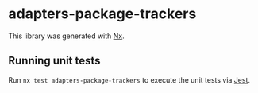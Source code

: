 # adapters-package-trackers

This library was generated with [Nx](https://nx.dev).

## Running unit tests

Run `nx test adapters-package-trackers` to execute the unit tests via [Jest](https://jestjs.io).
